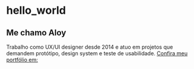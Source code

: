 # hello_world
## Me chamo **Aloy**
Trabalho como UX/UI designer desde 2014 e atuo em projetos que demandem protótipo, design system e teste de usabilidade.
[Confira meu portfólio em:](https://www.aloy.design)
